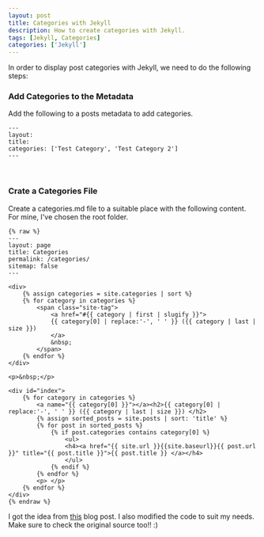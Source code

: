 ```yaml
---
layout: post
title: Categories with Jekyll
description: How to create categories with Jekyll. 
tags: [Jekyll, Categories]
categories: ['Jekyll']
---
```


In order to display post categories with Jekyll, we need to do the following steps:

### Add Categories to the Metadata
Add the following to a posts metadata to add categories.

```
---
layout: 
title: 
categories: ['Test Category', 'Test Category 2']
---
```
&nbsp;

### Crate a Categories File
Create a categories.md file to a suitable place with the following content. For mine, I've chosen the root folder.

```
{% raw %}
---
layout: page
title: Categories
permalink: /categories/
sitemap: false
---

<div>
    {% assign categories = site.categories | sort %}
    {% for category in categories %}
        <span class="site-tag">
            <a href="#{{ category | first | slugify }}">
            {{ category[0] | replace:'-', ' ' }} ({{ category | last | size }})
            </a> 
            &nbsp;
        </span>
    {% endfor %}
</div>

<p>&nbsp;</p>
   
<div id="index">
    {% for category in categories %}
        <a name="{{ category[0] }}"></a><h2>{{ category[0] | replace:'-', ' ' }} ({{ category | last | size }}) </h2>
        {% assign sorted_posts = site.posts | sort: 'title' %}
        {% for post in sorted_posts %}
            {% if post.categories contains category[0] %}
                <ul>
                <h4><a href="{{ site.url }}{{site.baseurl}}{{ post.url }}" title="{{ post.title }}">{{ post.title }} </a></h4>
                </ul>
            {% endif %}
        {% endfor %}
        <p> </p>
    {% endfor %}
</div>
{% endraw %}
```
I got the idea from [this](http://digitaldrummerj.me/blogging-on-github-part-5-adding-a-category-page/) blog post. I also modified the code to suit my needs. Make sure to check the original source too!! :)